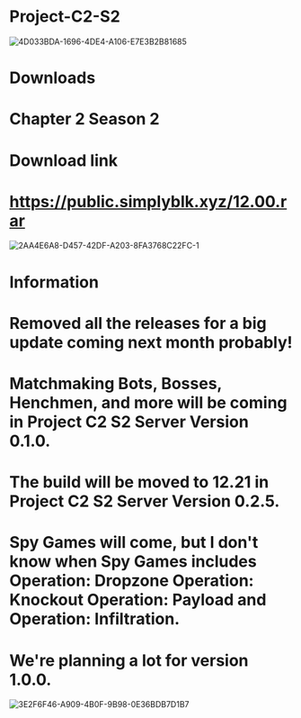 # Project-C2-S2
![4D033BDA-1696-4DE4-A106-E7E3B2B81685](https://github.com/user-attachments/assets/1a6d8ded-3f3f-444e-bed6-c74fb7774964)

# Downloads
# Chapter 2 Season 2
# Download link
# https://public.simplyblk.xyz/12.00.rar
![2AA4E6A8-D457-42DF-A203-8FA3768C22FC-1](https://github.com/user-attachments/assets/ec21d864-023e-4625-87a9-577925b35a98)

# Information
# Removed all the releases for a big update coming next month probably!
# Matchmaking Bots, Bosses, Henchmen, and more will be coming in Project C2 S2 Server Version 0.1.0.
# The build will be moved to 12.21 in Project C2 S2 Server Version 0.2.5.
# Spy Games will come, but I don't know when Spy Games includes Operation: Dropzone Operation: Knockout Operation: Payload and Operation: Infiltration.
# We're planning a lot for version 1.0.0.
![3E2F6F46-A909-4B0F-9B98-0E36BDB7D1B7](https://github.com/user-attachments/assets/eabf5385-deab-478a-82d6-6f997c6fcfd9)
